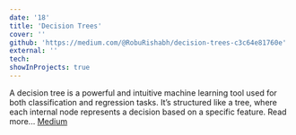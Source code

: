 ```yaml
---
date: '18'
title: 'Decision Trees'
cover: ''
github: 'https://medium.com/@RobuRishabh/decision-trees-c3c64e81760e'
external: ''
tech:
showInProjects: true
---
```


A decision tree is a powerful and intuitive machine learning tool used for both classification and regression tasks. It’s structured like a tree, where each internal node represents a decision based on a specific feature.
Read more... [Medium](https://medium.com/@RobuRishabh/decision-trees-c3c64e81760e)
